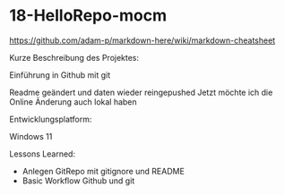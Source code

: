 # 18-HelloRepo-mocm
  https://github.com/adam-p/markdown-here/wiki/markdown-cheatsheet

Kurze Beschreibung des Projektes:

Einführung in Github mit git

Readme geändert und daten wieder reingepushed
Jetzt möchte ich die Online Änderung auch lokal haben

Entwicklungsplatform:

Windows 11

Lessons Learned:

- Anlegen GitRepo mit gitignore und README
- Basic Workflow Github und git

